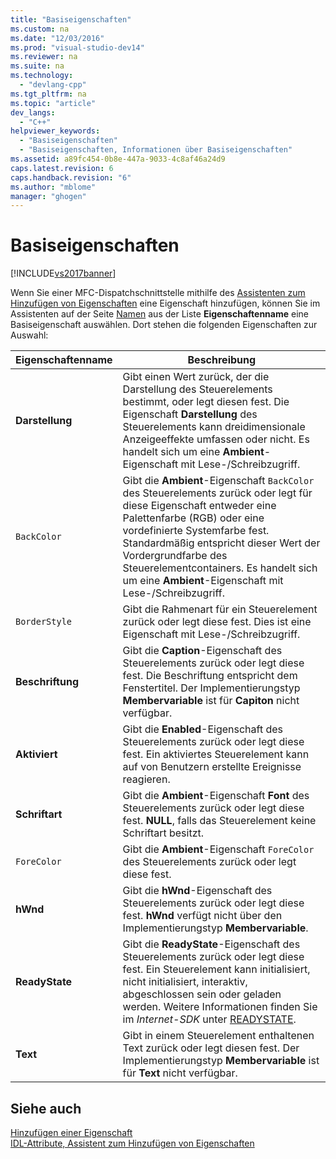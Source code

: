 ```yaml
---
title: "Basiseigenschaften"
ms.custom: na
ms.date: "12/03/2016"
ms.prod: "visual-studio-dev14"
ms.reviewer: na
ms.suite: na
ms.technology: 
  - "devlang-cpp"
ms.tgt_pltfrm: na
ms.topic: "article"
dev_langs: 
  - "C++"
helpviewer_keywords: 
  - "Basiseigenschaften"
  - "Basiseigenschaften, Informationen über Basiseigenschaften"
ms.assetid: a89fc454-0b8e-447a-9033-4c8af46a24d9
caps.latest.revision: 6
caps.handback.revision: "6"
ms.author: "mblome"
manager: "ghogen"
---
```

# Basiseigenschaften
[!INCLUDE[vs2017banner](../assembler/inline/includes/vs2017banner.md)]

Wenn Sie einer MFC\-Dispatchschnittstelle  mithilfe des [Assistenten zum Hinzufügen von Eigenschaften](../ide/idl-attributes-add-property-wizard.md) eine Eigenschaft hinzufügen, können Sie im Assistenten auf der Seite [Namen](../ide/names-add-property-wizard.md) aus der Liste **Eigenschaftenname** eine Basiseigenschaft auswählen.  Dort stehen die folgenden Eigenschaften zur Auswahl:  
  
|Eigenschaftenname|Beschreibung|  
|-----------------------|------------------|  
|**Darstellung**|Gibt einen Wert zurück, der die Darstellung des Steuerelements bestimmt, oder legt diesen fest.  Die Eigenschaft **Darstellung** des Steuerelements kann dreidimensionale Anzeigeeffekte umfassen oder nicht.  Es handelt sich um eine **Ambient**\-Eigenschaft mit Lese\-\/Schreibzugriff.|  
|`BackColor`|Gibt die **Ambient**\-Eigenschaft `BackColor` des Steuerelements zurück oder legt für diese Eigenschaft entweder eine Palettenfarbe \(RGB\) oder eine vordefinierte Systemfarbe fest.  Standardmäßig entspricht dieser Wert der Vordergrundfarbe des Steuerelementcontainers.  Es handelt sich um eine **Ambient**\-Eigenschaft mit Lese\-\/Schreibzugriff.|  
|`BorderStyle`|Gibt die Rahmenart für ein Steuerelement zurück oder legt diese fest.  Dies ist eine Eigenschaft mit Lese\-\/Schreibzugriff.|  
|**Beschriftung**|Gibt die **Caption**\-Eigenschaft des Steuerelements zurück oder legt diese fest.  Die Beschriftung entspricht dem Fenstertitel.  Der Implementierungstyp **Membervariable** ist für **Capiton** nicht verfügbar.|  
|**Aktiviert**|Gibt die **Enabled**\-Eigenschaft des Steuerelements zurück oder legt diese fest.  Ein aktiviertes Steuerelement kann auf von Benutzern erstellte Ereignisse reagieren.|  
|**Schriftart**|Gibt die **Ambient**\-Eigenschaft **Font** des Steuerelements zurück oder legt diese fest.  **NULL**, falls das Steuerelement keine Schriftart besitzt.|  
|`ForeColor`|Gibt die **Ambient**\-Eigenschaft `ForeColor` des Steuerelements zurück oder legt diese fest.|  
|**hWnd**|Gibt die **hWnd**\-Eigenschaft des Steuerelements zurück oder legt diese fest.  **hWnd** verfügt nicht über den Implementierungstyp **Membervariable**.|  
|**ReadyState**|Gibt die **ReadyState**\-Eigenschaft des Steuerelements zurück oder legt diese fest.  Ein Steuerelement kann initialisiert, nicht initialisiert, interaktiv, abgeschlossen sein oder geladen werden.  Weitere Informationen finden Sie im *Internet\-SDK* unter [READYSTATE](https://msdn.microsoft.com/en-us/library/aa768362.aspx).|  
|**Text**|Gibt in einem Steuerelement enthaltenen Text zurück oder legt diesen fest.  Der Implementierungstyp **Membervariable** ist für **Text** nicht verfügbar.|  
  
## Siehe auch  
 [Hinzufügen einer Eigenschaft](../ide/adding-a-property-visual-cpp.md)   
 [IDL\-Attribute, Assistent zum Hinzufügen von Eigenschaften](../ide/idl-attributes-add-property-wizard.md)